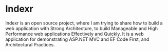 Indexr
======

Indexr is an open source project, where I am trying to share how to build a web application with Strong Architecture, to build Manageable and High Performance web applications Effectively and Quickly. It is a web application for demonstrating ASP.NET MVC and EF Code First, and Architectural Practices.